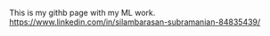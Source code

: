 This is my githb page with my ML work.
https://www.linkedin.com/in/silambarasan-subramanian-84835439/
